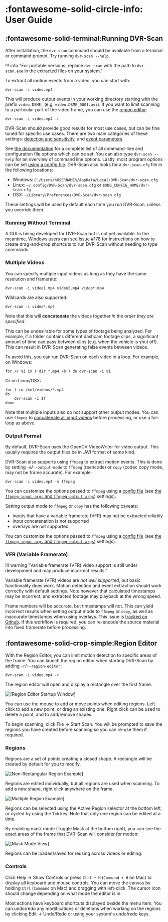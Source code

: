
# :fontawesome-solid-circle-info: User Guide

## :fontawesome-solid-terminal:Running DVR-Scan

After installation, the `dvr-scan` command should be available from a terminal or command prompt. Try running `dvr-scan --help`.

!!! info "For portable versions, replace `dvr-scan` with the path to `dvr-scan.exe` in the extracted files on your system."

To extract all motion events from a video, you can start with:

    dvr-scan -i video.mp4

This will produce output events in your working directory starting with the prefix `video.DSME_` (e.g. `video.DSME_0001.avi`). If you want to limit scanning to a particular part of the video frame, you can use the [region editor](#region-editor):

    dvr-scan -i video.mp4 -r

DVR-Scan should provide good results for most use cases, but can be fine tuned for specific use cases. There are two main categories of these settings: [detection and sensitivity](docs.md#detection), and [event parameters](docs.md#events).

See [the documentation](docs.md) for a complete list of all command-line and configuration file options which can be set. You can also type `dvr-scan --help` for an overview of command line options. Lastly, most program options can be set [using a config file](docs.md#config-file).  DVR-Scan also looks for a `dvr-scan.cfg` file in the following locations:

 * Windows: `C:/Users/%USERNAME%/AppData/Local/DVR-Scan/dvr-scan.cfg`
 * Linux: `~/.config/DVR-Scan/dvr-scan.cfg` or `$XDG_CONFIG_HOME/dvr-scan.cfg`
 * OSX: `~/Library/Preferences/DVR-Scan/dvr-scan.cfg`

These settings will be used by default each time you run DVR-Scan, unless you override them.

### Running Without Terminal

A GUI is being developed for DVR-Scan but is not yet available. In the meantime, Windows users can see [Issue #178](https://github.com/Breakthrough/DVR-Scan/issues/178) for instructions on how to create drag-and-drop shortcuts to run DVR-Scan without needing to type commands.

### Multiple Videos

You can specify multiple input videos as long as they have the same resolution and framerate:

    dvr-scan -i video1.mp4 video2.mp4 video*.mp4

Wildcards are also supported:

    dvr-scan -i video*.mp4

Note that this will **concatenate** the videos together *in the order they are specified*.

This can be undesirable for some types of footage being analyzed.  For example, if a folder contains different dashcam footage clips, a significant amount of time can pass between clips (e.g. when the vehicle is shut off).  This can result in DVR-Scan generating false events between videos.

To avoid this, you can run DVR-Scan on each video in a loop. For example, on Windows:

    for /F %i in ('dir *.mp4 /b') do dvr-scan -i %i

Or on Linux/OSX:

    for f in /mnt/videos/*.mp4
    do
        dvr-scan -i $f
    done

Note that multiple inputs also do not support other output modes. You can use `ffmpeg` to [concatenate all input videos](https://trac.ffmpeg.org/wiki/Concatenate) before processing, or use a for-loop as above.

### Output Format

By default, DVR-Scan uses the OpenCV VideoWriter for video output. This usually requires the output files be in .AVI format of some kind.

DVR-Scan also supports using `ffmpeg` to extract motion events. This is done by setting `-m`/`--output-mode` to `ffmpeg` (reencode) or `copy` (codec copy mode, may not be frame accurate). For example:

    dvr-scan -i video.mp4 -m ffmpeg

You can customize the options passed to `ffmpeg` using a [config file](docs.md#config-file) (see [the `ffmpeg-input-args` and `ffmpeg-output-args`](docs.md#output)) settings).

Setting output mode to `ffmpeg` or `copy` has the following caveats:

 - inputs that have a variable framerate (VFR) may not be  extracted reliably
 - input concatenation is not supported
 - overlays are not supported

You can customize the options passed to `ffmpeg` using a [config file](docs.md#config-file) (see [the `ffmpeg-input-args` and `ffmpeg-output-args`](docs.md#options)) settings).

### VFR (Variable Framerate)

!!! warning "Variable framerate (VFR) video support is still under development and may produce incorrect results."

Variable framerate (VFR) videos are *not well supported*, but basic functionality does work. Motion detection and event extraction should work correctly with default settings. Note however that calculated timestamps may be incorrect, and extracted footage may playback at the wrong speed.

Frame numbers will be accurate, but timestamps will not.  This can yield incorrect results when setting output mode to `ffmpeg` or `copy`, as well as inaccurate timestamps when using overlays. This issue is [tracked on Github](https://github.com/Breakthrough/PySceneDetect/issues/168).  If this workflow is required, you can re-encode the source material into fixed framerate before processing.


## :fontawesome-solid-crop-simple:Region Editor

With the Region Editor, you can limit motion detection to specific areas of the frame.  You can launch the region editor when starting DVR-Scan by adding `-r`/`--region-editor`:

    dvr-scan -i video.mp4 -r

The region editor will open and display a rectangle over the first frame:

<img alt="[Region Editor Startup Window]" src="../assets/region-editor-start.jpg"/>

You can use the mouse to add or move points when editing regions. Left click to add a new point, or drag an existing one. Right click can be used to delete a point, and to add/remove shapes.

To begin scanning, click File -> Start Scan. You will be prompted to save the regions you have created before scanning so you can re-use them if required.

### Regions

Regions are a set of points creating a closed shape. A rectangle will be created by default for you to modify.

<img alt="[Non-Rectangular Region Example]" src="../assets/region-editor-region.jpg"/>

Regions are edited individually, but all regions are used when scanning. To add a new shape, right click anywhere on the frame.

<img alt="[Multiple Region Example]" src="../assets/region-editor-multiple.jpg"/>

Regions can be selected using the Active Region selector at the bottom left, or cycled by using the `Tab` key. Note that only one region can be edited at a time.

By enabling mask mode (Toggle Mask at the bottom right), you can see the exact areas of the frame that DVR-Scan will consider for motion:

<img alt="[Mask Mode View]" src="../assets/region-editor-mask.jpg"/>

Regions can be loaded/saved for reusing across videos or editing.

### Controls

Click Help -> Show Controls or press `Ctrl + H` (`Command + H` on Mac) to display all keyboard and mouse controls. You can move the canvas by holding `Ctrl` (`Command` on Mac) and dragging with left-click. The cursor icon should change depending on what mode the editor is in.

Most actions have keyboard shortcuts displayed beside the menu item. You can undo/redo any modifications or deletions when working on the regions by clicking Edit -> Undo/Redo or using your system's undo/redo keys.
